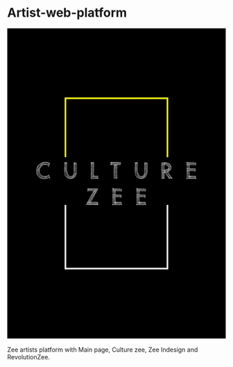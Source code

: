 # Artist-web-platform
![alt tag](https://github.com/MuhikaThomas/Artist-web-platform/blob/master/images/fulls/event1.jpg)

Zee artists platform with Main page, Culture zee, Zee Indesign and RevolutionZee.
